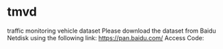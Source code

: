 # tmvd
traffic monitoring vehicle dataset
Please download the dataset from Baidu Netdisk using the following link: https://pan.baidu.com/ 
Access Code: 
